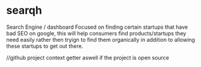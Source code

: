 # searqh

Search Engine / dashboard Focused on finding certain startups that have bad SEO on google, this will help consumers find products/startups they need easily rather then tryign to find them organically in addition to allowing these startups to get out there.

//github project context getter aswell if the project is open source
